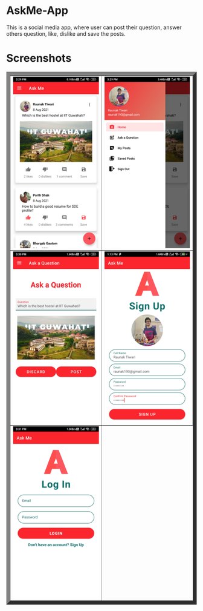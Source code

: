 # AskMe-App
This is a social media app, where user can post their question, answer others question, like, dislike and save the posts.

# Screenshots

<table border = "10px"><tr><td>
  <img src = "Screenshots/home.jpg" width = 300>
  </td>
  <td>
  <img src = "Screenshots/sidebar.jpg" width = 300>
</td></tr>

<tr><td>
  <img src = "Screenshots/postques.jpg" width = 300>
  </td>
  <td>
  <img src = "Screenshots/signup.jpg" width = 300>  
</td></tr>
<tr><td>  
  <img src = "Screenshots/login.jpg" width = 300>  
</td></tr>
</table>
